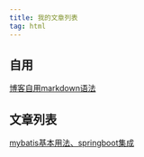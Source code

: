 ```yaml
--- 
title: 我的文章列表
tag: html
---
```


## 自用 
[博客自用markdown语法](/article/before.md)

## 文章列表

[mybatis基本用法、springboot集成](/article/mybatis.md)